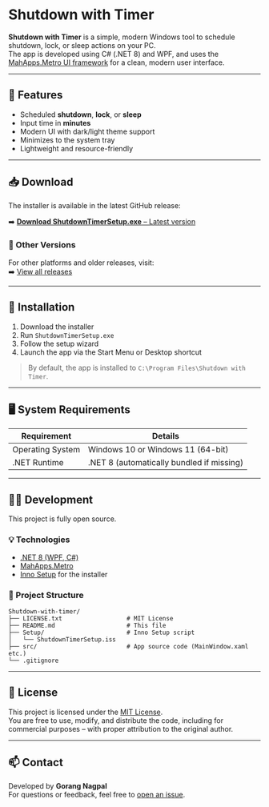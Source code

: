 # Shutdown with Timer

**Shutdown with Timer** is a simple, modern Windows tool to schedule shutdown, lock, or sleep actions on your PC.  
The app is developed using C# (.NET 8) and WPF, and uses the [MahApps.Metro UI framework](https://github.com/MahApps/MahApps.Metro) for a clean, modern user interface.

---

## 🧩 Features

- Scheduled **shutdown**, **lock**, or **sleep**
- Input time in **minutes**
- Modern UI with dark/light theme support
- Minimizes to the system tray
- Lightweight and resource-friendly

---

## 📥 Download

The installer is available in the latest GitHub release:

➡️ [**Download ShutdownTimerSetup.exe** – Latest version](https://github.com/GorangN/Shutdown-with-timer/releases/latest/download/ShutdownTimerSetup.exe)

### 🔄 Other Versions

For other platforms and older releases, visit:  
➡️ [View all releases](https://github.com/GorangN/Shutdown-with-timer/releases)

---

## 🚀 Installation

1. Download the installer  
2. Run `ShutdownTimerSetup.exe`  
3. Follow the setup wizard  
4. Launch the app via the Start Menu or Desktop shortcut

> By default, the app is installed to `C:\Program Files\Shutdown with Timer`.

---

## 🖥️ System Requirements

| Requirement         | Details                             |
|---------------------|--------------------------------------|
| Operating System    | Windows 10 or Windows 11 (64-bit)    |
| .NET Runtime        | .NET 8 (automatically bundled if missing) |

---

## 🧑‍💻 Development

This project is fully open source.

### 💡 Technologies

- [.NET 8 (WPF, C#)](https://dotnet.microsoft.com/)
- [MahApps.Metro](https://github.com/MahApps/MahApps.Metro)
- [Inno Setup](https://jrsoftware.org/isinfo.php) for the installer

### 📁 Project Structure

```plaintext
Shutdown-with-timer/
├── LICENSE.txt                  # MIT License
├── README.md                    # This file
├── Setup/                       # Inno Setup script
│   └── ShutdownTimerSetup.iss
├── src/                         # App source code (MainWindow.xaml etc.)
└── .gitignore
```

---

## 🧾 License

This project is licensed under the [MIT License](./LICENSE.txt).  
You are free to use, modify, and distribute the code, including for commercial purposes – with proper attribution to the original author.

---

## 📫 Contact

Developed by **Gorang Nagpal**  
For questions or feedback, feel free to [open an issue](https://github.com/GorangN/Shutdown-with-timer/issues).
